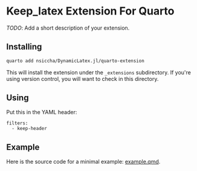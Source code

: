 # Keep_latex Extension For Quarto

_TODO_: Add a short description of your extension.

## Installing


```bash
quarto add nsiccha/DynamicLatex.jl/quarto-extension

```

This will install the extension under the `_extensions` subdirectory.
If you're using version control, you will want to check in this directory.

## Using

Put this in the YAML header:

```
filters:
  - keep-header
```

## Example

Here is the source code for a minimal example: [example.qmd](example.qmd).

